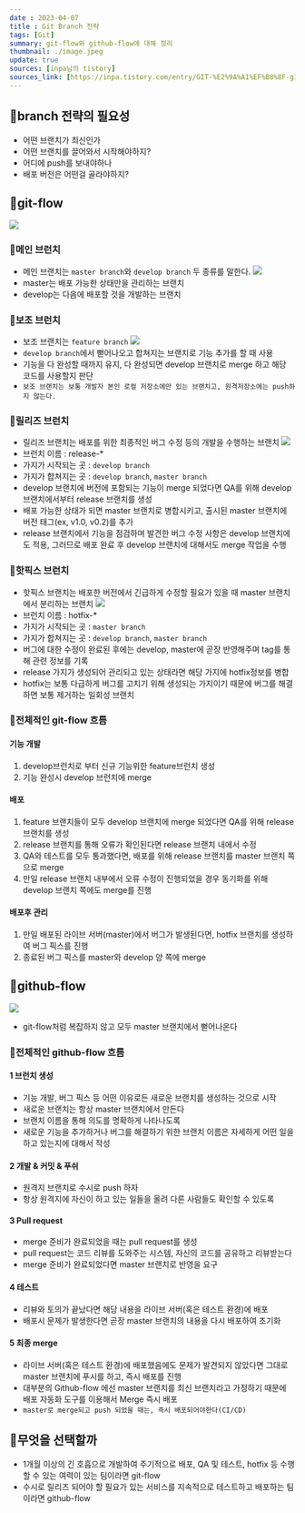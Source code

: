 ```yaml
---
date : 2023-04-07
title : Git Branch 전략
tags: [Git]
summary: git-flow와 github-flow에 대해 정리
thumbnail: ./image.jpeg
update: true
sources: [inpa님의 tistory]
sources_link: [https://inpa.tistory.com/entry/GIT-%E2%9A%A1%EF%B8%8F-github-flow-git-flow-%F0%9F%93%88-%EB%B8%8C%EB%9E%9C%EC%B9%98-%EC%A0%84%EB%9E%B5]
---
```


## 📌branch 전략의 필요성

- 어떤 브랜치가 최신인가
- 어떤 브랜치를 끌어와서 시작해야하지?
- 어디에 push를 보내야하나
- 배포 버전은 어떤걸 골라야하지?

## 📌git-flow

![](https://velog.velcdn.com/images/wjdtmfgh/post/e5162aca-161a-4efb-9a46-b211feaf061f/image.png)

### 📖메인 브런치

- 메인 브랜치는 `master branch`와 `develop branch` 두 종류를 말한다.
  ![](https://velog.velcdn.com/images/wjdtmfgh/post/6594b55b-6e10-43ea-aeb2-c1e6b516a5f0/image.png)
- master는 배포 가능한 상태만을 관리하는 브랜치
- develop는 다음에 배포할 것을 개발하는 브랜치

### 📖보조 브런치

- 보조 브랜치는 `feature branch`
  ![](https://velog.velcdn.com/images/wjdtmfgh/post/d6f4e07d-7037-4499-b292-eb889854286c/image.png)
- `develop branch`에서 뻗어나오고 합쳐지는 브랜치로 기능 추가를 할 때 사용
- 기능을 다 완성할 때까지 유지, 다 완성되면 develop 브랜치로 merge 하고 해당 코드를 사용할지 판단
- `보조 브랜치는 보통 개발자 본인 로컬 저장소에만 있는 브랜치고, 원격저장소에는 push하지 않는다.`

### 📖릴리즈 브런치

- 릴리즈 브랜치는 배포를 위한 최종적인 버그 수정 등의 개발을 수행하는 브랜치
  ![](https://velog.velcdn.com/images/wjdtmfgh/post/2a5b3196-ac74-4970-afc0-83404d500399/image.png)
- 브런치 이름 : release-\*
- 가지가 시작되는 곳 : `develop branch`
- 가지가 합쳐지는 곳 : `develop branch`, `master branch`
- develop 브랜치에 버전에 포함되는 기능이 merge 되었다면 QA를 위해 develop 브랜치에서부터 release 브랜치를 생성
- 배포 가능한 상태가 되면 master 브랜치로 병합시키고, 출시된 master 브랜치에 버전 태그(ex, v1.0, v0.2)를 추가
- release 브랜치에서 기능을 점검하며 발견한 버그 수정 사항은 develop 브랜치에도 적용, 그러므로 배포 완료 후 develop 브랜치에 대해서도 merge 작업을 수행

### 📖핫픽스 브런치

- 핫픽스 브랜치는 배포한 버전에서 긴급하게 수정할 필요가 있을 때 master 브랜치에서 분리하는 브랜치
  ![](https://velog.velcdn.com/images/wjdtmfgh/post/74c8adeb-5562-423f-9ba5-700eb2ad5ee7/image.png)
- 브런치 이름 : hotfix-\*
- 가지가 시작되는 곳 : `master branch`
- 가지가 합쳐지는 곳 : `develop branch`, `master branch`
- 버그에 대한 수정이 완료된 후에는 develop, master에 곧장 반영해주며 tag를 통해 관련 정보를 기록
- release 가지가 생성되어 관리되고 있는 상태라면 해당 가지에 hotfix정보를 병합
- hotfix는 보통 다급하게 버그를 고치기 위해 생성되는 가지이기 때문에 버그를 해결하면 보통 제거하는 일회성 브랜치

### 📖전체적인 git-flow 흐름

#### 기능 개발

1. develop브런치로 부터 신규 기능위한 feature브런치 생성
2. 기능 완성시 develop 브런치에 merge

#### 배포

1. feature 브랜치들이 모두 develop 브랜치에 merge 되었다면 QA를 위해 release 브랜치를 생성
2. release 브랜치를 통해 오류가 확인된다면 release 브랜치 내에서 수정
3. QA와 테스트를 모두 통과했다면, 배포를 위해 release 브랜치를 master 브랜치 쪽으로 merge
4. 만일 release 브랜치 내부에서 오류 수정이 진행되었을 경우 동기화를 위해 develop 브랜치 쪽에도 merge를 진행

#### 배포후 관리

1. 만일 배포된 라이브 서버(master)에서 버그가 발생된다면, hotfix 브랜치를 생성하여 버그 픽스를 진행
2. 종료된 버그 픽스를 master와 develop 양 쪽에 merge

## 📌github-flow

![](https://velog.velcdn.com/images/wjdtmfgh/post/01c6fe5f-3173-4138-a2bb-69c7debf0704/image.png)

- git-flow처럼 복잡하지 않고 모두 master 브랜치에서 뻗어나온다

### 📖전체적인 github-flow 흐름

#### 1 브런치 생성

- 기능 개발, 버그 픽스 등 어떤 이유로든 새로운 브랜치를 생성하는 것으로 시작
- 새로운 브랜치는 항상 master 브랜치에서 만든다
- 브랜치 이름을 통해 의도를 명확하게 나타나도록
- 새로운 기능을 추가하거나 버그를 해결하기 위한 브랜치 이름은 자세하게 어떤 일을 하고 있는지에 대해서 작성

#### 2 개발 & 커밋 & 푸쉬

- 원격지 브랜치로 수시로 push 하자
- 항상 원격지에 자신이 하고 있는 일들을 올려 다른 사람들도 확인할 수 있도록

#### 3 Pull request

- merge 준비가 완료되었을 때는 pull request를 생성
- pull request는 코드 리뷰를 도와주는 시스템, 자신의 코드를 공유하고 리뷰받는다
- merge 준비가 완료되었다면 master 브랜치로 반영을 요구

#### 4 테스트

- 리뷰와 토의가 끝났다면 해당 내용을 라이브 서버(혹은 테스트 환경)에 배포
- 배포시 문제가 발생한다면 곧장 master 브랜치의 내용을 다시 배포하여 초기화

#### 5 최종 merge

- 라이브 서버(혹은 테스트 환경)에 배포했음에도 문제가 발견되지 않았다면 그대로 master 브랜치에 푸시를 하고, 즉시 배포를 진행
- 대부분의 Github-flow 에선 master 브랜치를 최신 브랜치라고 가정하기 때문에 배포 자동화 도구를 이용해서 Merge 즉시 배포
- `master로 merge되고 push 되었을 때는, 즉시 배포되어야한다(CI/CD)`

## 📌무엇을 선택할까

- 1개월 이상의 긴 호흡으로 개발하여 주기적으로 배포, QA 및 테스트, hotfix 등 수행할 수 있는 여력이 있는 팀이라면 git-flow
- 수시로 릴리즈 되어야 할 필요가 있는 서비스를 지속적으로 테스트하고 배포하는 팀이라면 github-flow